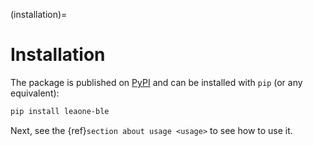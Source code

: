 (installation)=

# Installation

The package is published on [PyPI](https://pypi.org/project/leaone-ble/) and can be installed with `pip` (or any equivalent):

```bash
pip install leaone-ble
```

Next, see the {ref}`section about usage <usage>` to see how to use it.
